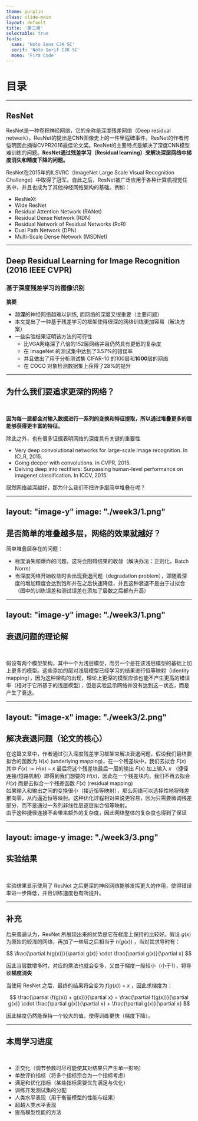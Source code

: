 ```yaml
---
theme: purplin
class: slide-main
layout: default
title: '第三周'
selectable: true
fonts:
  sans: 'Noto Sans CJK SC'
  serif: 'Noto Serif CJK SC'
  mono: 'Fira Code'
---
```


# 目录

<Toc minDepth="2" maxDepth="2"></Toc>
<Footer />

---

## ResNet

ResNet是一种卷积神经网络，它的全称是深度残差网络（Deep residual network）。ResNet的提出是CNN图像史上的一件里程碑事件。ResNet的作者何恺明因此摘得CVPR2016最佳论文奖。ResNet的主要特点是解决了深度CNN模型难训练的问题。**ResNet通过残差学习（Residual learning）来解决深层网络中梯度消失和精度下降的问题。**

ResNet在2015年的ILSVRC（ImageNet Large Scale Visual Recognition Challenge）中取得了冠军。自此之后，ResNet被广泛应用于各种计算机视觉任务中，并且也成为了其他神经网络架构的基础。例如：

- ResNeXt
- Wide ResNet
- Residual Attention Network (RANet)
- Residual Dense Network (RDN)
- Residual Network of Residual Networks (RoR)
- Dual Path Network (DPN)
- Multi-Scale Dense Network (MSDNet)

---

## Deep Residual Learning for Image Recognition (2016 IEEE CVPR)
### 基于深度残差学习的图像识别

**摘要**

- 越**深**的神经网络越难以训练, 而网络的深度又很重要（主要问题）
- 本文提出了一种基于残差学习的框架使得很深的网络训练更加容易（解决方案）
- 一些实验结果证明该方法的可行性
  - 比VGA网络深了八倍的152层网络并且仍然具有更低的复杂度
  - 在 ImageNet 的测试集中达到了3.57%的错误率
  - 并且做出了用于分析测试集 CIFAR-10 的100层和**1000**层的网络
  - 在 COCO 对象检测数据集上获得了28%的提升

<Footer />

---

## 为什么我们要追求更深的网络？
<br />

**因为每一层都会对输入数据进行一系列的变换和特征提取，所以通过堆叠更多的层能够获得更丰富的特征。**

除此之外，也有很多证据表明网络的深度具有关键的重要性

- Very deep convolutional networks for large-scale image recognition. In ICLR, 2015.
- Going deeper with convolutions. In CVPR, 2015.
- Delving deep into rectifiers: Surpassing human-level performance on imagenet classification. In ICCV, 2015.

既然网络越深越好，那为什么我们不把许多层简单堆叠在呢？
<Footer />

---
layout: "image-y"
image: "./week3/1.png"
---

## 是否简单的堆叠越多层，网络的效果就越好？

简单堆叠层存在的问题：

- 梯度消失和爆炸的问题，这将会阻碍结果的收敛（解决办法：正则化，Batch Norm）
- 当深度网络开始收敛时会出现衰退问题（degradation problem），即随着深度的增加精度会达到饱和并在之后快速降低，并且这种衰退不是由于过拟合（图中的训练误差和测试误差在添加了层数之后都有升高）

---
layout: "image-y"
image: "./week3/1.png"
---

## 衰退问题的理论解
<br />

假设有两个模型架构，其中一个为浅层模型，而另一个是在该浅层模型的基础上加上更多的模型。这些添加的层对浅层模型已经学习的结果进行恒等映射（identity mapping），因为这种架构的出现，理论上更深的模型应该也能不产生更高的错误率（相对于它所基于的浅层模型），但是实验显示网络并没有达到这一状态，而是产生了衰退。

---
layout: "image-x"
image: "./week3/2.png"
---

## 解决衰退问题（论文的核心）

在这篇文章中，作者通过引入深度残差学习框架来解决衰退问题，假设我们最终要拟合的函数为 $H(x)$ (underlying mapping)，在一个残差块中，我们去拟合 $F(x)$ 其中 $F(x):=H(x)-x$ 最后将这个残差块最后一层的输出 $F(x)$ 加上输入 $x$ （捷径连接/短路机制）即得到我们想要的 $H(x)$，因此在一个残差块内，我们不再去拟合 $H(x)$ 而是去拟合一个残差函数 $F(x)$ (residual mapping)
<br />
如果输入和输出之间的变换很小（接近恒等映射），那么网络可以选择性地将残差推向零，从而逼近恒等映射。这种优化过程相对来说更容易，因为只需要微调残差部分，而不是通过一系列非线性层逐层拟合恒等映射。
<br />
由于这种捷径连接不会带来额外的复杂度，因此网络整体的复杂度也得到了保证

---
layout: image-y
image: "./week3/3.png"
---

## 实验结果
<br />

实验结果显示使用了 ResNet 之后更深的神经网络能够发挥更大的作用，使得错误率进一步降低，并且训练速度也有所提升。

---

## 补充

后来普遍认为，RexNet 所展现出来的优势是它在梯度上保持的比较好。假设 $g(x)$ 为原始的较浅的网络，再加了一些层之后相当于 $h(g(x))$ ，当对其求导时有：

$$
\frac{\partial h(g(x))}{\partial g(x)} \cdot \frac{\partial g(x)}{\partial x}
$$

因此当层数增多时，对应的乘法也就会变多，又由于梯度一般较小（小于1），将导致**梯度消失**

当使用 ResNet 之后，最终的结果将会变为 $f(g(x)) + x$ ，因此求梯度为：

$$
\frac{\partial (f(g(x)) + g(x))}{\partial x} = 
\frac{\partial f(g(x))}{\partial g(x)} \cdot \frac{\partial g(x)}{\partial x} + \frac{\partial g(x)}{\partial x}
$$

因此梯度仍然能保持一个较大的值，使得训练更快（梯度下降）。

<Footer />

---

## 本周学习进度

<br />

- 正交化（调节参数时尽可能使其对结果只产生单一影响）
- 单数评价指标（将多个指标宗合为一个指标考虑）
- 满足和优化指标（某些指标需要优先满足与优化）
- 训练开发测试集的分配
- 人类水平表现（用于衡量模型的性能与结果）
- 超越人类水平表现
- 提高模型性能的方法

